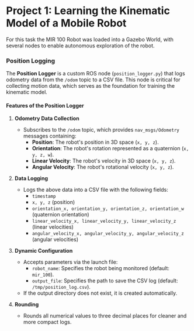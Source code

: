 # Project 1: Learning the Kinematic Model of a Mobile Robot

For this task the MIR 100 Robot was loaded into a Gazebo World, with several nodes to enable autonomous exploration of the robot.


### **Position Logging**

The **Position Logger** is a custom ROS node (`position_logger.py`) that logs odometry data from the `/odom` topic to a CSV file. This node is critical for collecting motion data, which serves as the foundation for training the kinematic model.

#### **Features of the Position Logger**
1. **Odometry Data Collection**
   - Subscribes to the `/odom` topic, which provides `nav_msgs/Odometry` messages containing:
     - **Position**: The robot's position in 3D space (`x, y, z`).
     - **Orientation**: The robot's rotation represented as a quaternion (`x, y, z, w`).
     - **Linear Velocity**: The robot's velocity in 3D space (`x, y, z`).
     - **Angular Velocity**: The robot's rotational velocity (`x, y, z`).

2. **Data Logging**
   - Logs the above data into a CSV file with the following fields:
     - `timestamp`
     - `x, y, z` (position)
     - `orientation_x, orientation_y, orientation_z, orientation_w` (quaternion orientation)
     - `linear_velocity_x, linear_velocity_y, linear_velocity_z` (linear velocities)
     - `angular_velocity_x, angular_velocity_y, angular_velocity_z` (angular velocities)

3. **Dynamic Configuration**
   - Accepts parameters via the launch file:
     - `robot_name`: Specifies the robot being monitored (default: `mir_100`).
     - `output_file`: Specifies the path to save the CSV log (default: `/tmp/position_log.csv`).
   - If the output directory does not exist, it is created automatically.

4. **Rounding**
   - Rounds all numerical values to three decimal places for cleaner and more compact logs.
